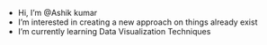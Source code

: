 -  Hi, I’m @Ashik kumar
-  I’m interested in creating a new approach on things already exist
-  I’m currently learning Data Visualization Techniques


<!---
Ashikkumarms/Ashikkumarms is a ✨ special ✨ repository because its `README.md` (this file) appears on your GitHub profile.
You can click the Preview link to take a look at your changes.
--->
